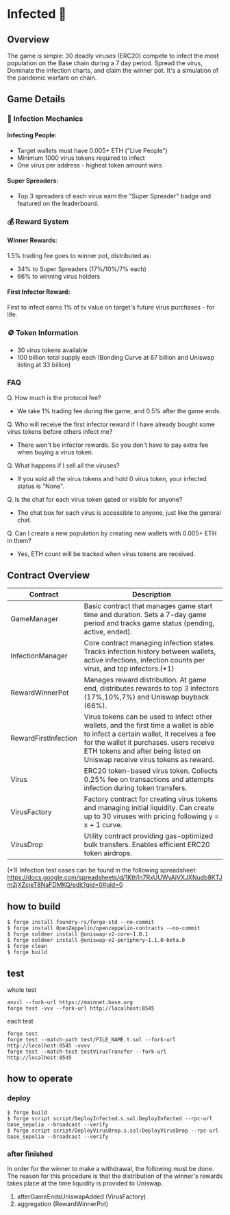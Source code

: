 # Infected 🦠

## Overview

The game is simple: 30 deadly viruses (ERC20) compete to infect the most population on the Base chain during a 7 day period. Spread the virus, Dominate the infection charts, and claim the winner pot. It's a simulation of the pandemic warfare on chain.

## Game Details

### 🔬 Infection Mechanics

#### Infecting People:
- Target wallets must have 0.005+ ETH ("Live People")
- Minimum 1000 virus tokens required to infect
- One virus per address - highest token amount wins

#### Super Spreaders:
- Top 3 spreaders of each virus earn the "Super Spreader" badge and featured on the leaderboard.

### 💰 Reward System

#### Winner Rewards:
1.5% trading fee goes to winner pot, distributed as:
- 34% to Super Spreaders (17%/10%/7% each)
- 66% to winning virus holders

#### First Infector Reward:
First to infect earns 1% of tx value on target's future virus purchases - for life.

### 🪙 Token Information
- 30 virus tokens available
- 100 billion total supply each (Bonding Curve at 67 billion and Uniswap listing at 33 billion)

### FAQ

Q. How much is the protocol fee?
- We take 1% trading fee during the game, and 0.5% after the game ends.

Q. Who will receive the first infector reward if I have already bought some virus tokens before others infect me?
- There won't be infector rewards. So you don't have to pay extra fee when buying a virus token.

Q. What happens if I sell all the viruses?
- If you sold all the virus tokens and hold 0 virus token, your infected status is "None".

Q. Is the chat for each virus token gated or visible for anyone?
- The chat box for each virus is accessible to anyone, just like the general chat.

Q. Can I create a new population by creating new wallets with 0.005+ ETH in them?
- Yes, ETH count will be tracked when virus tokens are received.

## Contract Overview

| Contract | Description |
|----------|-------------|
| GameManager | Basic contract that manages game start time and duration. Sets a 7-day game period and tracks game status (pending, active, ended). |
| InfectionManager | Core contract managing infection states. Tracks infection history between wallets, active infections, infection counts per virus, and top infectors.(*1) |
| RewardWinnerPot | Manages reward distribution. At game end, distributes rewards to top 3 infectors (17%,10%,7%) and Uniswap buyback (66%). |
| RewardFirstInfection | Virus tokens can be used to infect other wallets, and the first time a wallet is able to infect a certain wallet, it receives a fee for the wallet it purchases. users receive ETH tokens and after being listed on Uniswap receive virus tokens as reward. |
| Virus | ERC20 token-based virus token. Collects 0.25% fee on transactions and attempts infection during token transfers. |
| VirusFactory | Factory contract for creating virus tokens and managing initial liquidity. Can create up to 30 viruses with pricing following y = x + 1 curve. |
| VirusDrop | Utility contract providing gas-optimized bulk transfers. Enables efficient ERC20 token airdrops. |

(*1) Infection test cases can be found in the following spreadsheet:
https://docs.google.com/spreadsheets/d/1Kth1n7RxUUWyAjVXJXNudb8KTJm2jXZcjeT8NaFDMKQ/edit?gid=0#gid=0

## how to build

```
$ forge install foundry-rs/forge-std --no-commit
$ forge install OpenZeppelin/openzeppelin-contracts --no-commit
$ forge soldeer install @uniswap-v2-core~1.0.1
$ forge soldeer install @uniswap-v2-periphery~1.1.0-beta.0
$ forge clean
$ forge build
```

## test

whole test

```
anvil --fork-url https://mainnet.base.org
forge test -vvv --fork-url http://localhost:8545
```

each test

```
forge test
forge test --match-path test/FILE_NAME.t.sol --fork-url http://localhost:8545 -vvvv 
forge test --match-test testVirusTransfer --fork-url http://localhost:8545 

```


## how to operate

### deploy

```
$ forge build
$ forge script script/DeployInfected.s.sol:DeployInfected --rpc-url base_sepolia --broadcast --verify
$ forge script script/DeployVirusDrop.s.sol:DeployVirusDrop --rpc-url base_sepolia --broadcast --verify
```


### after finished

In order for the winner to make a withdrawal, the following must be done.
The reason for this procedure is that the distribution of the winner's rewards takes place at the time liquidity is provided to Uniswap.

1. afterGameEndsUniswapAdded (VirusFactory)
2. aggregation (RewardWinnerPot)
